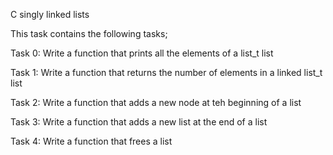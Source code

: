 C singly linked lists

This task contains the following tasks;

Task 0: Write a function that prints all the elements of a list_t list

Task 1: Write a function that returns the number of elements in a linked list_t list

Task 2: Write a function that adds a new node at teh beginning of a list

Task 3: Write a function that adds a new list at the end of a list

Task 4: Write a function that frees a list

